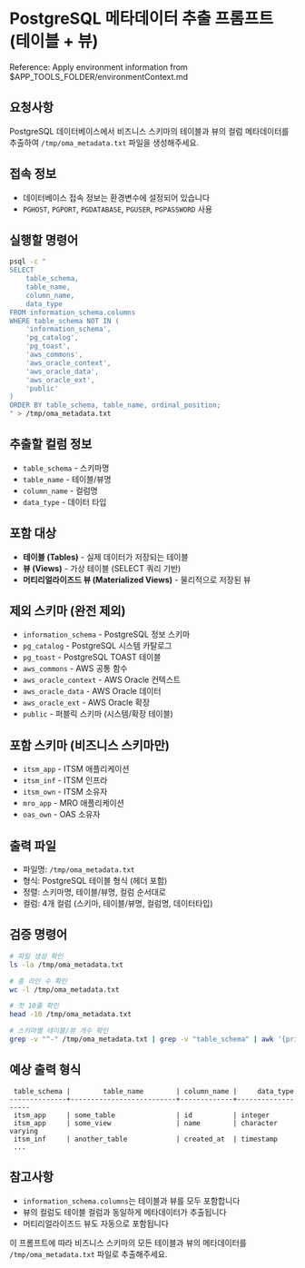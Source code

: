 # PostgreSQL 메타데이터 추출 프롬프트 (테이블 + 뷰)

Reference: Apply environment information from $APP_TOOLS_FOLDER/environmentContext.md

## 요청사항
PostgreSQL 데이터베이스에서 비즈니스 스키마의 테이블과 뷰의 컬럼 메타데이터를 추출하여 `/tmp/oma_metadata.txt` 파일을 생성해주세요.

## 접속 정보
- 데이터베이스 접속 정보는 환경변수에 설정되어 있습니다
- `PGHOST`, `PGPORT`, `PGDATABASE`, `PGUSER`, `PGPASSWORD` 사용

## 실행할 명령어
```bash
psql -c "
SELECT 
    table_schema,
    table_name,
    column_name,
    data_type
FROM information_schema.columns 
WHERE table_schema NOT IN (
    'information_schema', 
    'pg_catalog', 
    'pg_toast',
    'aws_commons',
    'aws_oracle_context',
    'aws_oracle_data', 
    'aws_oracle_ext',
    'public'
)
ORDER BY table_schema, table_name, ordinal_position;
" > /tmp/oma_metadata.txt
```

## 추출할 컬럼 정보
- `table_schema` - 스키마명
- `table_name` - 테이블/뷰명
- `column_name` - 컬럼명
- `data_type` - 데이터 타입

## 포함 대상
- **테이블 (Tables)** - 실제 데이터가 저장되는 테이블
- **뷰 (Views)** - 가상 테이블 (SELECT 쿼리 기반)
- **머티리얼라이즈드 뷰 (Materialized Views)** - 물리적으로 저장된 뷰

## 제외 스키마 (완전 제외)
- `information_schema` - PostgreSQL 정보 스키마
- `pg_catalog` - PostgreSQL 시스템 카탈로그  
- `pg_toast` - PostgreSQL TOAST 테이블
- `aws_commons` - AWS 공통 함수
- `aws_oracle_context` - AWS Oracle 컨텍스트
- `aws_oracle_data` - AWS Oracle 데이터
- `aws_oracle_ext` - AWS Oracle 확장
- `public` - 퍼블릭 스키마 (시스템/확장 테이블)

## 포함 스키마 (비즈니스 스키마만)
- `itsm_app` - ITSM 애플리케이션
- `itsm_inf` - ITSM 인프라
- `itsm_own` - ITSM 소유자
- `mro_app` - MRO 애플리케이션
- `oas_own` - OAS 소유자

## 출력 파일
- 파일명: `/tmp/oma_metadata.txt`
- 형식: PostgreSQL 테이블 형식 (헤더 포함)
- 정렬: 스키마명, 테이블/뷰명, 컬럼 순서대로
- 컬럼: 4개 컬럼 (스키마, 테이블/뷰명, 컬럼명, 데이터타입)

## 검증 명령어
```bash
# 파일 생성 확인
ls -la /tmp/oma_metadata.txt

# 총 라인 수 확인
wc -l /tmp/oma_metadata.txt

# 첫 10줄 확인
head -10 /tmp/oma_metadata.txt

# 스키마별 테이블/뷰 개수 확인
grep -v "^-" /tmp/oma_metadata.txt | grep -v "table_schema" | awk '{print $1}' | sort | uniq -c
```

## 예상 출력 형식
```
 table_schema |        table_name        | column_name |     data_type     
--------------+--------------------------+-------------+-------------------
 itsm_app     | some_table               | id          | integer
 itsm_app     | some_view                | name        | character varying
 itsm_inf     | another_table            | created_at  | timestamp
 ...
```

## 참고사항
- `information_schema.columns`는 테이블과 뷰를 모두 포함합니다
- 뷰의 컬럼도 테이블 컬럼과 동일하게 메타데이터가 추출됩니다
- 머티리얼라이즈드 뷰도 자동으로 포함됩니다

이 프롬프트에 따라 비즈니스 스키마의 모든 테이블과 뷰의 메타데이터를 `/tmp/oma_metadata.txt` 파일로 추출해주세요.
